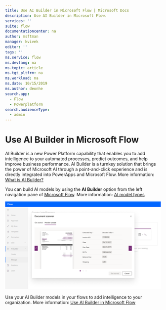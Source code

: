 ```yaml
---
title: Use AI Builder in Microsoft Flow | Microsoft Docs
description: Use AI Builder in Microsoft Flow.
services: ''
suite: flow
documentationcenter: na
author: msftman
manager: kvivek
editor: ''
tags: ''
ms.service: flow
ms.devlang: na
ms.topic: article
ms.tgt_pltfrm: na
ms.workload: na
ms.date: 10/15/2019
ms.author: deonhe
search.app: 
  - Flow
  - Powerplatform
search.audienceType: 
  - admin
---
```


# Use AI Builder in Microsoft Flow


AI Builder is a new Power Platform capability that enables you to add intelligence to your automated processes, predict outcomes, and help improve business performance. AI Builder is a turnkey solution that brings the power of Microsoft AI through a point-and-click experience and is directly integrated into PowerApps and Microsoft Flow. More information: [What is AI Builder?](/ai-builder/)

You can build AI models by using the **AI Builder** option from the left navigation pane of [Microsoft Flow](https://flow.microsoft.com). More information: [AI model types](/ai-builder/model-types)

![Use AI builder in Microsoft Flow](./media/use-ai-builder/ai_builder.png "AI Builder in Microsoft Flow")


Use your AI Builder models in your flows to add intelligence to your organization. More information: [Use AI Builder in Microsoft Flow](/ai-builder/use-in-flow-overview)


